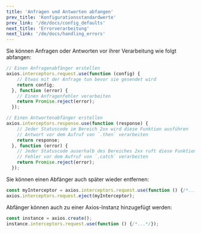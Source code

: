 ```yaml
---
title: 'Anfragen und Antworten abfangen'
prev_title: 'Konfigurationsstandardwerte'
prev_link: '/de/docs/config_defaults'
next_title: 'Errorverarbeitung'
next_link: '/de/docs/handling_errors'
---
```


Sie können Anfragen oder Antworten vor ihrer Verarbeitung wie folgt abfangen:

```js
// Einen Anfragenabfänger erstellen
axios.interceptors.request.use(function (config) {
    // Etwas mit der Anfrage tun bevor sie gesendet wird
    return config;
  }, function (error) {
    // Einen Anfragenfehler verarbeiten
    return Promise.reject(error);
  });

// Einen Antwortenabfänger erstellen
axios.interceptors.response.use(function (response) {
    // Jeder Statuscode im Bereich 2xx wird diese Funktion ausführen
    // Antwort vor dem Aufruf von `.then` verarbeiten
    return response;
  }, function (error) {
    // Jeder Statuscode auserhalb des Bereiches 2xx ruft diese Funktion auf
    // Fehler vor dem Aufruf von `.catch` verarbeiten
    return Promise.reject(error);
  });
```

Sie können einen Abfänger auch später wieder entfernen:

```js
const myInterceptor = axios.interceptors.request.use(function () {/*...*/});
axios.interceptors.request.eject(myInterceptor);
```

Abfänger können auch zu einer Axios-Instanz hinzugefügt werden:

```js
const instance = axios.create();
instance.interceptors.request.use(function () {/*...*/});
```
